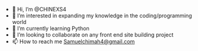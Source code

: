 - 👋 Hi, I’m @CHINEXS4
- 👀 I’m interested in expanding my knowledge in the coding/programming world
- 🌱 I’m currently learning Python
- 💞️ I’m looking to collaborate on any front end site building project
- 📫 How to reach me Samuelchimah4@gmail.com

<!---
CHINEXS4/CHINEXS4 is a ✨ special ✨ repository because its `README.md` (this file) appears on your GitHub profile.
You can click the Preview link to take a look at your changes.
--->

